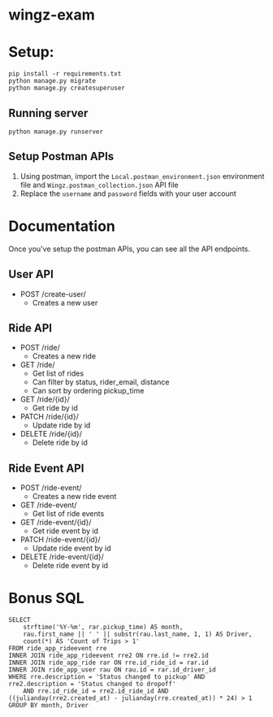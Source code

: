 # wingz-exam
# Setup:
```
pip install -r requirements.txt
python manage.py migrate
python manage.py createsuperuser
```

## Running server
`python manage.py runserver`


## Setup Postman APIs
1. Using postman, import the `Local.postman_environment.json` environment file and `Wingz.postman_collection.json` API file
2. Replace the `username` and `password` fields with your user account


# Documentation
Once you've setup the postman APIs, you can see all the API endpoints.

## User API
* POST /create-user/
  * Creates a new user

## Ride API
* POST /ride/
  * Creates a new ride
* GET /ride/
  * Get list of rides
  * Can filter by status, rider_email, distance
  * Can sort by ordering pickup_time
* GET /ride/{id}/
  * Get ride by id
* PATCH /ride/{id}/
  * Update ride by id
* DELETE /ride/{id}/
  * Delete ride by id

## Ride Event API
* POST /ride-event/
  * Creates a new ride event
* GET /ride-event/
  * Get list of ride events
* GET /ride-event/{id}/
  * Get ride event by id
* PATCH /ride-event/{id}/
  * Update ride event by id
* DELETE /ride-event/{id}/
  * Delete ride event by id


# Bonus SQL
```
SELECT 
    strftime('%Y-%m', rar.pickup_time) AS month, 
    rau.first_name || ' ' || substr(rau.last_name, 1, 1) AS Driver, 
    count(*) AS 'Count of Trips > 1'
FROM ride_app_rideevent rre
INNER JOIN ride_app_rideevent rre2 ON rre.id != rre2.id
INNER JOIN ride_app_ride rar ON rre.id_ride_id = rar.id
INNER JOIN ride_app_user rau ON rau.id = rar.id_driver_id
WHERE rre.description = 'Status changed to pickup' AND rre2.description = 'Status changed to dropoff' 
    AND rre.id_ride_id = rre2.id_ride_id AND ((julianday(rre2.created_at) - julianday(rre.created_at)) * 24) > 1
GROUP BY month, Driver
```

